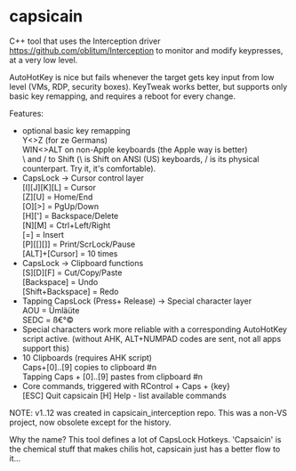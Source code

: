 # capsicain

C++ tool that uses the Interception driver https://github.com/oblitum/Interception to monitor and modify keypresses, at a very low level.

AutoHotKey is nice but fails whenever the target gets key input from low level (VMs, RDP, security boxes).
KeyTweak works better, but supports only basic key remapping, and requires a reboot for every change.

Features:

- optional basic key remapping   
    Y<>Z (for ze Germans)  
    WIN<>ALT on non-Apple keyboards (the Apple way is better)  
    \ and / to Shift (\ is Shift on ANSI (US) keyboards, / is its physical counterpart. Try it, it's comfortable).    
- CapsLock -> Cursor control layer  
    [I][J][K][L] = Cursor  
    [Z][U] = Home/End   
    [O][>] = PgUp/Down    
    [H]['] = Backspace/Delete  
    [N][M] = Ctrl+Left/Right  
    [=] = Insert  
    [P][[][]] = Print/ScrLock/Pause  
    [ALT]+[Cursor] = 10 times  
- CapsLock -> Clipboard functions  
    [S][D][F] = Cut/Copy/Paste  
    [Backspace] = Undo  
    [Shift+Backspace] = Redo 
- Tapping CapsLock (Press+ Release) -> Special character layer  
    AOU = Ümläüte  
    SEDC = ß€°©  
- Special characters work more reliable with a corresponding AutoHotKey script active. (without AHK, ALT+NUMPAD codes are sent, not all apps support this)  
- 10 Clipboards (requires AHK script)   
    Caps+[0]..[9] copies to clipboard #n   
    Tapping Caps + [0]..[9] pastes from clipboard #n  
- Core commands, triggered with RControl + Caps + {key}  
    [ESC] Quit capsicain
    [H] Help - list available commands


NOTE: v1..12 was created in capsicain_interception repo. This was a non-VS project, now obsolete except for the history.

Why the name? This tool defines a lot of CapsLock Hotkeys. 'Capsaicin' is the chemical stuff that makes chilis hot, capsicain just has a better flow to it...

